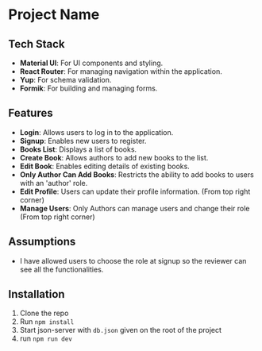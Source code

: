 # Project Name

## Tech Stack

- **Material UI**: For UI components and styling.
- **React Router**: For managing navigation within the application.
- **Yup**: For schema validation.
- **Formik**: For building and managing forms.

## Features

- **Login**: Allows users to log in to the application.
- **Signup**: Enables new users to register.
- **Books List**: Displays a list of books.
- **Create Book**: Allows authors to add new books to the list.
- **Edit Book**: Enables editing details of existing books.
- **Only Author Can Add Books**: Restricts the ability to add books to users with an 'author' role.
- **Edit Profile**: Users can update their profile information. (From top right corner)
- **Manage Users**: Only Authors can manage users and change their role (From top right corner)

## Assumptions

- I have allowed users to choose the role at signup so the reviewer can see all the functionalities.

## Installation

1. Clone the repo
2. Run `npm install`
3. Start json-server with `db.json` given on the root of the project
4. run `npm run dev`
